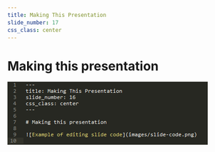 ```yaml
---
title: Making This Presentation
slide_number: 17
css_class: center
---
```


# Making this presentation

![Example of editing slide code](images/slide-code.png)
